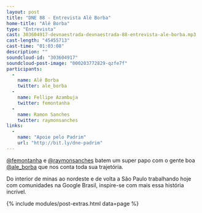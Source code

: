 ```yaml
---
layout: post
title: "DNE 88 - Entrevista Alê Borba"
home-title: "Alê Borba"
type: "Entrevista"
cast: 303604917-devnaestrada-devnaestrada-88-entrevista-ale-borba.mp3
cast-length: "45455713"
cast-time: "01:03:08"
description: ""
soundcloud-id: "303604917"
soundcloud-post-image: "000203772829-qzfe7f"
participants:
  -
    name: Alê Borba
    twitter: ale_borba
  -
    name: Fellipe Azambuja
    twitter: femontanha
  -
    name: Ramon Sanches
    twitter: raymonsanches
links:
  -
    name: "Apoie pelo Padrim"
    url: "http://bit.ly/dne-padrim"
---
```


[@femontanha](https://twitter.com/femontanha) e [@raymonsanches](https://twitter.com/raymonsanches) batem um super papo com o gente boa [@ale_borba](https://twitter.com/ale_borba) que nos conta toda sua trajetória.

Do interior de minas ao nordeste e de volta a São Paulo trabalhando hoje com comunidades na Google Brasil, inspire-se com mais essa história incrível.

{% include modules/post-extras.html data=page %}
